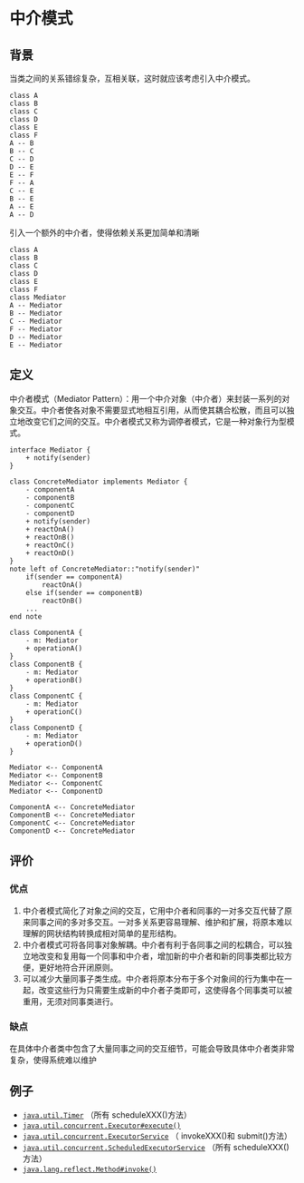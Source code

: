 # 中介模式

## 背景
当类之间的关系错综复杂，互相关联，这时就应该考虑引入中介模式。
```uml
class A
class B
class C
class D
class E
class F
A -- B
B -- C
C -- D
D -- E
E -- F
F -- A
C -- E
B -- E
A -- E
A -- D
```

引入一个额外的中介者，使得依赖关系更加简单和清晰
```uml
class A
class B
class C
class D
class E
class F
class Mediator
A -- Mediator
B -- Mediator
C -- Mediator
F -- Mediator
D -- Mediator
E -- Mediator
```

## 定义

中介者模式（Mediator Pattern）：用一个中介对象（中介者）来封装一系列的对象交互。中介者使各对象不需要显式地相互引用，从而使其耦合松散，而且可以独立地改变它们之间的交互。中介者模式又称为调停者模式，它是一种对象行为型模式。

```uml
interface Mediator {
    + notify(sender)
}

class ConcreteMediator implements Mediator {
    - componentA
    - componentB
    - componentC
    - componentD
    + notify(sender)
    + reactOnA()
    + reactOnB()
    + reactOnC()
    + reactOnD()
} 
note left of ConcreteMediator::"notify(sender)"
    if(sender == componentA)
        reactOnA()
    else if(sender == componentB)
        reactOnB()
    ...    
end note

class ComponentA {
    - m: Mediator
    + operationA()
}
class ComponentB {
    - m: Mediator
    + operationB()
}
class ComponentC {
    - m: Mediator
    + operationC()
}
class ComponentD {
    - m: Mediator
    + operationD()
}

Mediator <-- ComponentA
Mediator <-- ComponentB
Mediator <-- ComponentC
Mediator <-- ComponentD

ComponentA <-- ConcreteMediator
ComponentB <-- ConcreteMediator
ComponentC <-- ConcreteMediator
ComponentD <-- ConcreteMediator
```

## 评价

### 优点

1. 中介者模式简化了对象之间的交互，它用中介者和同事的一对多交互代替了原来同事之间的多对多交互。一对多关系更容易理解、维护和扩展，将原本难以理解的网状结构转换成相对简单的星形结构。
2. 中介者模式可将各同事对象解耦。中介者有利于各同事之间的松耦合，可以独立地改变和复用每一个同事和中介者，增加新的中介者和新的同事类都比较方便，更好地符合开闭原则。
3. 可以减少大量同事子类生成。中介者将原本分布于多个对象间的行为集中在一起，改变这些行为只需要生成新的中介者子类即可，这使得各个同事类可以被重用，无须对同事类进行。

### 缺点

在具体中介者类中包含了大量同事之间的交互细节，可能会导致具体中介者类非常复杂，使得系统难以维护

## 例子

- [`java.util.Timer`](http://docs.oracle.com/javase/8/docs/api/java/util/Timer.html) （所有 schedule­XXX()方法）
- [`java.util.concurrent.Executor#execute()`](http://docs.oracle.com/javase/8/docs/api/java/util/concurrent/Executor.html#execute-java.lang.Runnable-)
- [`java.util.concurrent.ExecutorService`](http://docs.oracle.com/javase/8/docs/api/java/util/concurrent/ExecutorService.html) （ invoke­XXX()和 submit­()方法）
- [`java.util.concurrent.ScheduledExecutorService`](http://docs.oracle.com/javase/8/docs/api/java/util/concurrent/ScheduledExecutorService.html) （所有 schedule­XXX()方法）
- [`java.lang.reflect.Method#invoke()`](http://docs.oracle.com/javase/8/docs/api/java/lang/reflect/Method.html#invoke-java.lang.Object-java.lang.Object...-)